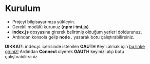 # Kurulum
- Projeyi bilgisayarınıza yükleyin.
- Gerekli modülü kurunuz **(npm i tmi.js)**
- **index.js** dosyasına girerek belirtmiş olduğum yerleri doldurunuz.
- Ardından konsola gelip **node .** yazarak botu çalıştırabilirsiniz. 


**DIKKAT!**: index.js içerisinde istenilen **OAUTH** Key'i almak için [bu linke giriniz!](https://twitchapps.com/tmi/)
Ardından **Connect** diyerek **OAUTH** keyinizi alıp botu çalıştırabilirsiniz.

